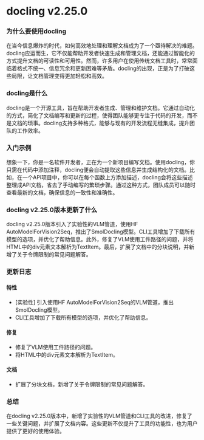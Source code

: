 # docling v2.25.0
### 为什么要使用docling

在当今信息爆炸的时代，如何高效地处理和理解文档成为了一个亟待解决的难题。docling应运而生，它不仅能帮助开发者快速生成和管理文档，还能通过智能化的方式提升文档的可读性和可用性。然而，许多用户在使用传统文档工具时，常常面临着格式不统一、信息冗余和更新困难等矛盾。docling的出现，正是为了打破这些局限，让文档管理变得更加轻松和高效。

### docling是什么

docling是一个开源工具，旨在帮助开发者生成、管理和维护文档。它通过自动化的方式，简化了文档编写和更新的过程，使得团队能够更专注于代码的开发，而不是文档的琐事。docling支持多种格式，能够与现有的开发流程无缝集成，提升团队的工作效率。

### 入门示例

想象一下，你是一名软件开发者，正在为一个新项目编写文档。使用docling，你只需在代码中添加注释，docling便会自动提取这些信息并生成结构化的文档。比如，在一个API项目中，你可以在每个函数上方添加描述，docling会将这些描述整理成API文档，省去了手动编写的繁琐步骤。通过这种方式，团队成员可以随时查看最新的文档，确保信息的一致性和准确性。

### docling v2.25.0版本更新了什么

docling v2.25.0版本引入了实验性的VLM管道，使用HF AutoModelForVision2Seq，推出了SmolDocling模型。CLI工具增加了下载所有模型的选项，并优化了帮助信息。此外，修复了VLM使用工件路径的问题，并将HTML中的div元素文本解析为TextItem。最后，扩展了文档中的分块说明，并新增了关于令牌限制的常见问题解答。

### 更新日志

#### 特性
- [实验性] 引入使用HF AutoModelForVision2Seq的VLM管道，推出SmolDocling模型。
- CLI工具增加了下载所有模型的选项，并优化了帮助信息。

#### 修复
- 修复了VLM使用工件路径的问题。
- 将HTML中的div元素文本解析为TextItem。

#### 文档
- 扩展了分块文档，新增了关于令牌限制的常见问题解答。

### 总结

在docling v2.25.0版本中，新增了实验性的VLM管道和CLI工具的改进，修复了一些关键问题，并扩展了文档内容。这些更新不仅提升了工具的功能性，也为用户提供了更好的使用体验。